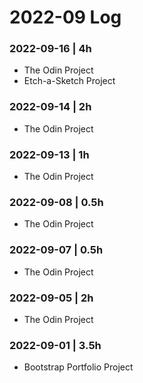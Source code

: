 # 2022-09 Log

### 2022-09-16 | 4h
- The Odin Project
- Etch-a-Sketch Project

### 2022-09-14 | 2h
- The Odin Project

### 2022-09-13 | 1h
- The Odin Project

### 2022-09-08 | 0.5h
- The Odin Project

### 2022-09-07 | 0.5h
- The Odin Project

### 2022-09-05 | 2h
- The Odin Project

### 2022-09-01 | 3.5h
- Bootstrap Portfolio Project
